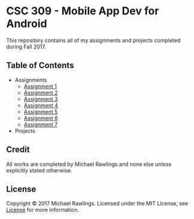 # CSC 309 - Mobile App Dev for Android
This repository contains all of my assignments and projects completed during Fall 2017.

## Table of Contents
* Assignments
    * [Assignment 1](./Assignment1/)
    * [Assignment 2](./Assignment2/)
    * [Assignment 3](./Assignment3/)
    * [Assignment 4](./Assignment4/)
    * [Assignment 5](./Assignment5/)
    * [Assignment 6](./Assignment6/)
    * [Assignment 7](./Assignment7/)
* Projects


## Credit
All works are completed by Michael Rawlings and none else unless explicitly stated otherwise.

## License
Copyright &copy; 2017 Michael Rawlings. Licensed under the MIT License, see [License](LICENSE) for more information.
